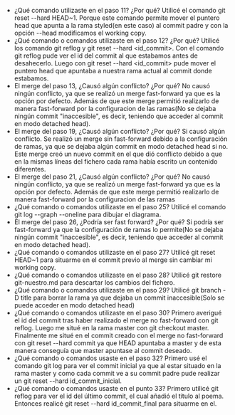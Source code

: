 - ¿Qué comando utilizaste en el paso 11? ¿Por qué? 
Utilicé el comando git reset --hard HEAD~1. Porque este comando permite mover el puntero head que apunta a la rama styled(en este caso) al commit padre y con la opción --head modificamos el working copy.
- ¿Qué comando o comandos utilizaste en el paso 12? ¿Por qué? 
Utilicé los comando git reflog y git reset --hard <id_commit>. Con el comando git reflog pude ver el id del commit al que estabamos antes de desahecerlo. Luego con git reset --hard <id_commit> pude mover el puntero head que apuntaba a nuestra rama actual al commit donde estabamos.
- El merge del paso 13, ¿Causó algún conflicto? ¿Por qué?
No causó ningún conflicto, ya que se realizó un merge fast-forward ya que es la opción por defecto. Además de que este merge permitió realizarlo de manera fast-forward por la configuracion de las ramas(No se dejaba ningún commit "inaccesible", es decir, teniendo que acceder al commit en modo detached head).
- El merge del paso 19, ¿Causó algún conflicto? ¿Por qué?
Si causó algún conflicto. Se realizó un merge sin fast-forward debido a la configuración de ramas, ya que se dejaba algún commit en modo detached head si no. Este merge creó un nuevo commít en el que dió conflicto debido a que en la mismas líneas del fichero cada rama había escrito un contenido diferentes.
- El merge del paso 21, ¿Causó algún conflicto? ¿Por qué?
No causó ningún conflicto, ya que se realizó un merge fast-forward ya que es la opción por defecto. Además de que este merge permitió realizarlo de manera fast-forward por la configuracion de las ramas
- ¿Qué comando o comandos utilizaste en el paso 25?
Utilicé el comando git log --graph --oneline para dibujar el diagrama.
- El merge del paso 26, ¿Podría ser fast forward? ¿Por qué?
Si podría ser fast-forward ya que la configuración de ramas lo permite(No se dejaba ningún commit "inaccesible", es decir, teniendo que acceder al commit en modo detached head).
- ¿Qué comando o comandos utilizaste en el paso 27?
Utilicé git reset HEAD~1 para situarme en el commit previo al merge sin cambiar mi working copy.
- ¿Qué comando o comandos utilizaste en el paso 28?
Utilicé git restore git-nuestro.md para descartar los cambios del fichero.
- ¿Qué comando o comandos utilizaste en el paso 29?
Utilicé git branch -D title para borrar la rama ya que dejaba un commit inaccesible(Solo se puede acceder en modo detached head)
- ¿Qué comando o comandos utilizaste en el paso 30?
Primero averigué el id del commit tras haber realizado el merge no fast-forward con git reflog. Luego me situé en la rama master con git checkout master. Finalmente me situé en el commit creado con el merge no fast-forward con git reset --hard commit ya que HEAD apuntaba a master y de esta manera conseguía que master apuntase al commit deseado.
- ¿Qué comando o comandos usaste en el paso 32?
Primero usé el comando git log para ver el commit inicial ya que al estar situado en la rama master y como cada commit ve a su commit padre pude realizar un git reset --hard id_commit_inicial.
- ¿Qué comando o comandos usaste en el punto 33?
Primero utilicé git reflog para ver el id del último commit, el cual añadió el título al poema. Entonces realicé git reset --hard id_commit_final para situarme en el.